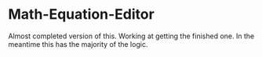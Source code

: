 # Math-Equation-Editor
Almost completed version of this. Working at getting the finished one.  In the meantime this has the majority of the logic.
